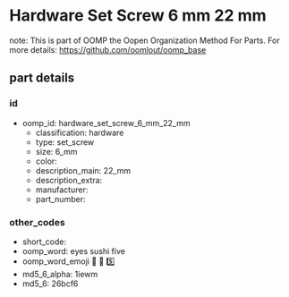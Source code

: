 # Hardware Set Screw 6 mm 22 mm  

note: This is part of OOMP the Oopen Organization Method For Parts. For more details: https://github.com/oomlout/oomp_base

##  part details





### id
* oomp_id: hardware_set_screw_6_mm_22_mm
  * classification: hardware
  * type: set_screw
  * size: 6_mm
  * color: 
  * description_main: 22_mm
  * description_extra: 
  * manufacturer: 
  * part_number: 

### other_codes
* short_code: 
* oomp_word: eyes sushi five
* oomp_word_emoji :eyes: :sushi: :five:
* md5_6_alpha: 1iewm
* md5_6: 26bcf6